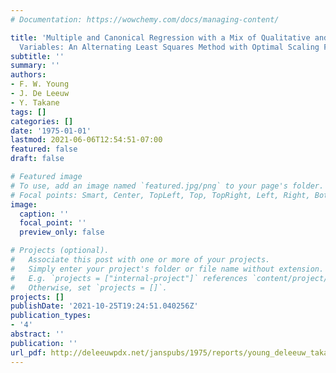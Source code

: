 ```yaml
---
# Documentation: https://wowchemy.com/docs/managing-content/

title: 'Multiple and Canonical Regression with a Mix of Qualitative and Quantitative
  Variables: An Alternating Least Squares Method with Optimal Scaling Features'
subtitle: ''
summary: ''
authors:
- F. W. Young
- J. De Leeuw
- Y. Takane
tags: []
categories: []
date: '1975-01-01'
lastmod: 2021-06-06T12:54:51-07:00
featured: false
draft: false

# Featured image
# To use, add an image named `featured.jpg/png` to your page's folder.
# Focal points: Smart, Center, TopLeft, Top, TopRight, Left, Right, BottomLeft, Bottom, BottomRight.
image:
  caption: ''
  focal_point: ''
  preview_only: false

# Projects (optional).
#   Associate this post with one or more of your projects.
#   Simply enter your project's folder or file name without extension.
#   E.g. `projects = ["internal-project"]` references `content/project/deep-learning/index.md`.
#   Otherwise, set `projects = []`.
projects: []
publishDate: '2021-10-25T19:24:51.040256Z'
publication_types:
- '4'
abstract: ''
publication: ''
url_pdf: http://deleeuwpdx.net/janspubs/1975/reports/young_deleeuw_takane_R_75.pdf
---
```

